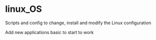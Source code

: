 # linux_OS
Scripts and config to change, install and modify the Linux configuration

Add new applications basic to start to work
